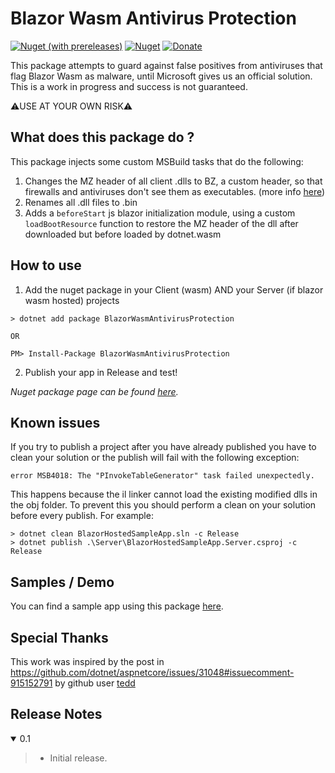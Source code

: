 ﻿# Blazor Wasm Antivirus Protection

[![Nuget (with prereleases)](https://img.shields.io/nuget/vpre/BlazorWasmAntivirusProtection.svg?logo=nuget)](https://www.nuget.org/packages/BlazorWasmAntivirusProtection) [![Nuget](https://img.shields.io/nuget/dt/BlazorWasmAntivirusProtection.svg?logo=nuget)](https://www.nuget.org/packages/BlazorWasmAntivirusProtection) [![Donate](https://img.shields.io/badge/Donate-PayPal-green.svg)](https://www.paypal.com/cgi-bin/webscr?cmd=_donations&business=7CRGWPYB5AKJQ&currency_code=EUR&source=url)

This package attempts to guard against false positives from antiviruses that flag Blazor Wasm as malware, until Microsoft gives us an official solution. 
This is a work in progress and success is not guaranteed. 

⚠️USE AT YOUR OWN RISK⚠️

## What does this package do ?
This package injects some custom MSBuild tasks that do the following:
1. Changes the MZ header of all client .dlls to BZ, a custom header, so that firewalls and antiviruses don't see them as executables. (more info [here](https://en.wikipedia.org/wiki/DOS_MZ_executable))
2. Renames all .dll files to .bin
3. Adds a `beforeStart` js blazor initialization module, using a custom `loadBootResource` function to restore the MZ header of the dll after downloaded but before loaded by dotnet.wasm

## How to use
1. Add the nuget package in your Client (wasm) AND your Server (if blazor wasm hosted) projects
```
> dotnet add package BlazorWasmAntivirusProtection

OR

PM> Install-Package BlazorWasmAntivirusProtection
```
2. Publish your app in Release and test!

*Nuget package page can be found [here](https://www.nuget.org/packages/BlazorDialog).*

## Known issues
If you try to publish a project after you have already published you have to clean your solution or the publish will fail with the following exception: 

`error MSB4018: The "PInvokeTableGenerator" task failed unexpectedly.`

This happens because the il linker cannot load the existing modified dlls in the obj folder.
To prevent this you should perform a clean on your solution before every publish. For example:
```
> dotnet clean BlazorHostedSampleApp.sln -c Release
> dotnet publish .\Server\BlazorHostedSampleApp.Server.csproj -c Release
```

## Samples / Demo
You can find a sample app using this package [here](https://blazor-antivirus-block.azurewebsites.net/).


## Special Thanks
This work was inspired by the post in https://github.com/dotnet/aspnetcore/issues/31048#issuecomment-915152791  by github user [tedd](https://github.com/tedd)

## Release Notes

<details open="open"><summary>0.1</summary>
    
>- Initial release.
</details>
